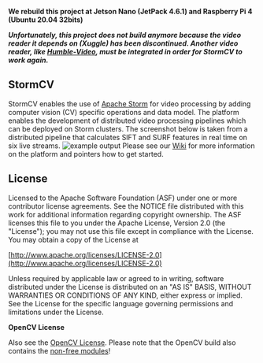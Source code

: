 
**We rebuild this project at Jetson Nano (JetPack 4.6.1) and Raspberry Pi 4 (Ubuntu 20.04 32bits)**

***Unfortunately, this project does not build anymore because the video reader it depends on (Xuggle) has been discontinued. Another video reader, like [Humble-Video](https://github.com/artclarke/humble-video), must be integrated in order for StormCV to work again.***

## StormCV
StormCV enables the use of [Apache Storm](https://storm.apache.org/) for video processing by adding computer vision (CV) specific operations and data model. The platform enables the development of distributed video processing pipelines which can be deployed on Storm clusters. The screenshot below is taken from a distributed pipeline that calculates SIFT and SURF features in real time on six live streams. 
![example output](https://github.com/sensorstorm/StormCV/wiki/deployed_output.png)
Please see our [Wiki](https://github.com/sensorstorm/StormCV/wiki) for more information on the platform and pointers how to get started.

## License
Licensed to the Apache Software Foundation (ASF) under one or more contributor license agreements. See the NOTICE file distributed with this work for additional information regarding copyright ownership. The ASF licenses this file to you under the Apache License, Version 2.0 (the "License"); you may not use this file except in compliance with the License. You may obtain a copy of the License at

[http://www.apache.org/licenses/LICENSE-2.0](http://www.apache.org/licenses/LICENSE-2.0)

Unless required by applicable law or agreed to in writing, software distributed under the License is distributed on an "AS IS" BASIS, WITHOUT WARRANTIES OR CONDITIONS OF ANY KIND, either express or implied. See the License for the specific language governing permissions and limitations under the License.

**OpenCV License**

Also see the [OpenCV License](http://opencv.org/license.html). Please note that the OpenCV build also contains the [non-free modules](http://docs.opencv.org/modules/nonfree/doc/nonfree.html)!
